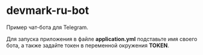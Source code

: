 # devmark-ru-bot
Пример чат-бота для Telegram.

Для запуска приложения в файле **application.yml** подставьте имя своего бота, а также задайте токен в переменной окружения **TOKEN**.